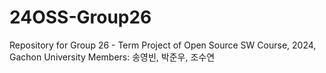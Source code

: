 # 24OSS-Group26
Repository for Group 26 - Term Project of Open Source SW Course, 2024, Gachon University   Members: 송영빈, 박준우, 조수연
